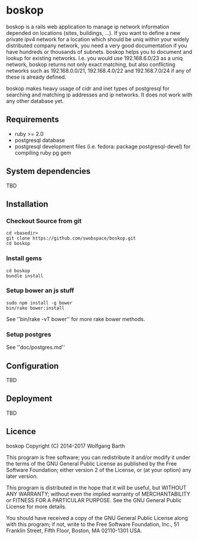 boskop
======

boskop is a rails web application to manage ip network 
information depended on locations (sites, buildings, ...). If you want to
define a new private ipv4 network for a location which should be uniq within
your widely distributed company network, you need a very good documentation
if you have hundreds or thousands of subnets. boskop helps you to document
and lookup for existing networks. I.e. you would use 192.168.6.0/23 as a uniq
network, boskop returns not only exact matching, but also conflicting networks
such as 192.168.0.0/21, 192.168.4.0/22 and 192.168.7.0/24 if any of these
is already defined.

boskop makes heavy usage of cidr and inet types of postgresql for searching
and matching ip addresses and ip networks. It does not work with any other
database yet.

Requirements
------------

* ruby >= 2.0
* postgresql database
* postgresql development files (i.e. fedora: package postgresql-devel) for 
compiling ruby pg gem

System dependencies
-------------------
TBD

Installation
------------
### Checkout Source from git

    cd <basedir>
    git clone https://github.com/swobspace/boskop.git
    cd boskop

### Install gems
    cd boskop
    bundle install

### Setup bower an js stuff
    sudo npm install -g bower
    bin/rake bower:install

See ''bin/rake -vT bower'' for more rake bower methods.

### Setup postgres
See ''doc/postgres.md''

Configuration
-------------
TBD

Deployment
----------
TBD

Licence
-------

boskop Copyright (C) 2014-2017  Wolfgang Barth

This program is free software; you can redistribute it and/or modify
it under the terms of the GNU General Public License as published by
the Free Software Foundation; either version 2 of the License, or
(at your option) any later version.

This program is distributed in the hope that it will be useful,
but WITHOUT ANY WARRANTY; without even the implied warranty of
MERCHANTABILITY or FITNESS FOR A PARTICULAR PURPOSE.  See the
GNU General Public License for more details.

You should have received a copy of the GNU General Public License along
with this program; if not, write to the Free Software Foundation, Inc.,
51 Franklin Street, Fifth Floor, Boston, MA 02110-1301 USA.

